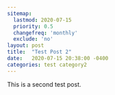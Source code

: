 ```yaml
---
sitemap:
  lastmod: 2020-07-15
  priority: 0.5
  changefreq: 'monthly'
  exclude: 'no'
layout: post
title:  "Test Post 2"
date:   2020-07-15 20:38:00 -0400
categories: test category2
---
```

This is a second test post.
